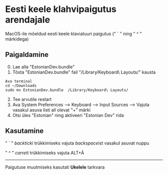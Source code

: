 # Eesti keele klahvipaigutus arendajale
MacOS-ile mõeldud eesti keele klaviatuuri paigutus (" ´ " ning " ^ " märkidega)

## Paigaldamine
0. Lae alla "EstonianDev.bundle"
1. Tõsta "EstonianDev.bundle" fail "/Library/Keyboard\ Layouts/" kausta 
```
Ava terminal 
cd ~/Downloads
sudo mv EstonianDev.bundle  /Library/Keyboard\ Layouts/
```
2. Tee arvutile restart
3. Ava System Preferences --> Keyboard --> Input Sources --> Vajuta vasakul asuva listi all olevat "+" märki
4. Otsi üles "Estonian" ning aktiveeri "Estonian Dev" rida

## Kasutamine

" ´ " *backtick*i trükkimiseks vajuta *backspace*ist vasakul asuvat nuppu

" ^ " *carret*i trükkimiseks vajuta ALT+Ä

***

Paigutuse muutmiseks kasutati **Ukelele** tarkvara
